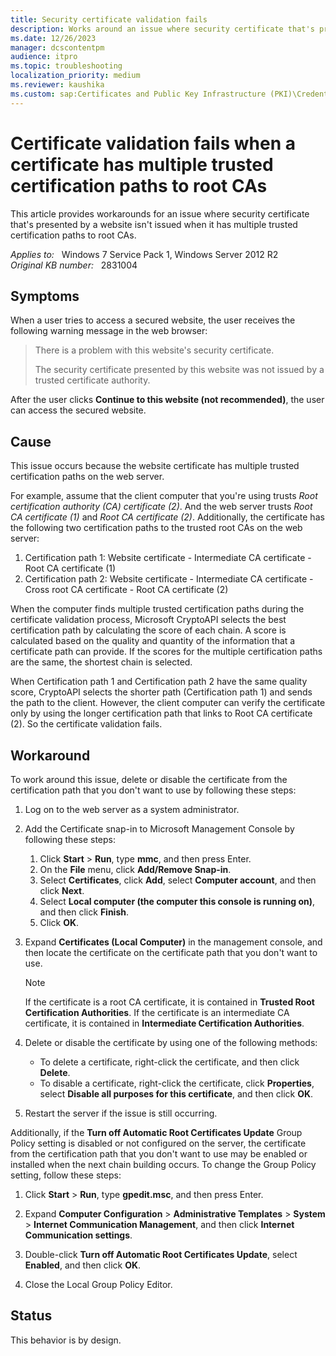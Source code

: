 ```yaml
---
title: Security certificate validation fails
description: Works around an issue where security certificate that's presented by a website isn't issued when it has multiple trusted certification paths to root CAs.
ms.date: 12/26/2023
manager: dcscontentpm
audience: itpro
ms.topic: troubleshooting
localization_priority: medium
ms.reviewer: kaushika
ms.custom: sap:Certificates and Public Key Infrastructure (PKI)\Credential Roaming and Certificate-based authentication, csstroubleshoot
---
```

# Certificate validation fails when a certificate has multiple trusted certification paths to root CAs

This article provides workarounds for an issue where security certificate that's presented by a website isn't issued when it has multiple trusted certification paths to root CAs.

_Applies to:_ &nbsp; Windows 7 Service Pack 1, Windows Server 2012 R2  
_Original KB number:_ &nbsp; 2831004

## Symptoms

When a user tries to access a secured website, the user receives the following warning message in the web browser:

> There is a problem with this website's security certificate.
>
> The security certificate presented by this website was not issued by a trusted certificate authority.

After the user clicks **Continue to this website (not recommended)**, the user can access the secured website.

## Cause

This issue occurs because the website certificate has multiple trusted certification paths on the web server.

For example, assume that the client computer that you're using trusts *Root certification authority (CA) certificate (2)*. And the web server trusts *Root CA certificate (1)* and *Root CA certificate (2)*. Additionally, the certificate has the following two certification paths to the trusted root CAs on the web server:

1. Certification path 1: Website certificate - Intermediate CA certificate - Root CA certificate (1)
2. Certification path 2: Website certificate - Intermediate CA certificate - Cross root CA certificate - Root CA certificate (2)

When the computer finds multiple trusted certification paths during the certificate validation process, Microsoft CryptoAPI selects the best certification path by calculating the score of each chain. A score is calculated based on the quality and quantity of the information that a certificate path can provide. If the scores for the multiple certification paths are the same, the shortest chain is selected.

When Certification path 1 and Certification path 2 have the same quality score, CryptoAPI selects the shorter path (Certification path 1) and sends the path to the client. However, the client computer can verify the certificate only by using the longer certification path that links to Root CA certificate (2). So the certificate validation fails.

## Workaround

To work around this issue, delete or disable the certificate from the certification path that you don't want to use by following these steps:

1. Log on to the web server as a system administrator.
2. Add the Certificate snap-in to Microsoft Management Console by following these steps:

    1. Click **Start** > **Run**, type **mmc**, and then press Enter.
    2. On the **File** menu, click **Add/Remove Snap-in**.
    3. Select **Certificates**, click **Add**, select **Computer account**, and then click **Next**.
    4. Select **Local computer (the computer this console is running on)**, and then click **Finish**.
    5. Click **OK**.

3. Expand **Certificates (Local Computer)** in the management console, and then locate the certificate on the certificate path that you don't want to use.

    > [!NOTE]
    > If the certificate is a root CA certificate, it is contained in **Trusted Root Certification Authorities**. If the certificate is an intermediate CA certificate, it is contained in **Intermediate Certification Authorities**.

4. Delete or disable the certificate by using one of the following methods:

   - To delete a certificate, right-click the certificate, and then click **Delete**.
   - To disable a certificate, right-click the certificate, click **Properties**, select **Disable all purposes for this certificate**, and then click **OK**.

5. Restart the server if the issue is still occurring.

Additionally, if the **Turn off Automatic Root Certificates Update** Group Policy setting is disabled or not configured on the server, the certificate from the certification path that you don't want to use may be enabled or installed when the next chain building occurs. To change the Group Policy setting, follow these steps:

1. Click **Start** > **Run**, type **gpedit.msc**, and then press Enter.

1. Expand **Computer Configuration** > **Administrative Templates** > **System** > **Internet Communication Management**, and then click **Internet Communication settings**.

1. Double-click **Turn off Automatic Root Certificates Update**, select **Enabled**, and then click **OK**.

1. Close the Local Group Policy Editor.

## Status

This behavior is by design.

